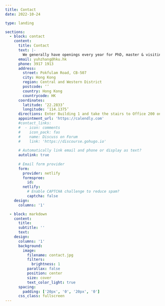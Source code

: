 ```yaml
---
title: Contact
date: 2022-10-24

type: landing

sections:
  - block: contact
    content:
      title: Contact
      text: |-
        We generally have openings every year for PhD, master & visiting scholars who have background in cleanroom fabrication, semiconductor device, processing technologies and power electronics circuit. Please contact us!
      email: yuhzhang@hku.hk 
      phone: 3917 1913
      address:
        street: Pokfulam Road, CB-507
        city: Hong Kong
        region: Central and Western District
        postcode: ‘’
        country: Hong Kong
        countrycode: HK
      coordinates:
        latitude: ‘22.2833’
        longitude: ‘114.1375’
      directions: Enter Building 1 and take the stairs to Office 200 on Floor 2
      appointment_url: 'https://calendly.com'
      #contact_links:
      #  - icon: comments
      #    icon_pack: fas
      #    name: Discuss on Forum
      #    link: 'https://discourse.gohugo.io'
    
      # Automatically link email and phone or display as text?
      autolink: true
    
      # Email form provider
      form:
        provider: netlify
        formspree:
          id:
        netlify:
          # Enable CAPTCHA challenge to reduce spam?
          captcha: false
    design:
      columns: '1'

  - block: markdown
    content:
      title:
      subtitle: ''
      text:
    design:
      columns: '1'
      background:
        image: 
          filename: contact.jpg
          filters:
            brightness: 1
          parallax: false
          position: center
          size: cover
          text_color_light: true
      spacing:
        padding: ['20px', '0', '20px', '0']
      css_class: fullscreen
---
```

